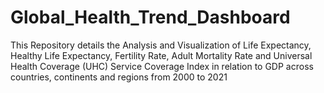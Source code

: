# Global_Health_Trend_Dashboard
This Repository details the Analysis and Visualization of Life Expectancy, Healthy Life Expectancy, Fertility Rate, Adult Mortality Rate and Universal Health Coverage (UHC) Service Coverage Index in relation to GDP across countries, continents and regions from 2000 to 2021
